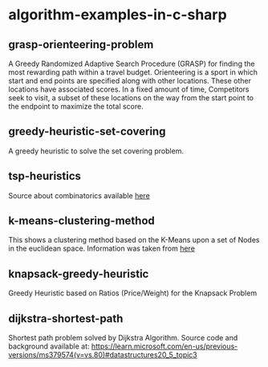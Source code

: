 # algorithm-examples-in-c-sharp

## grasp-orienteering-problem
A Greedy Randomized Adaptive Search Procedure (GRASP) for finding the most rewarding path within a travel budget. Orienteering is a sport in which start and end points are specified along with other locations. These other locations have associated scores. In a fixed amount of time, Competitors seek to visit, a subset of these locations on the way from the start point to the endpoint to maximize the total score.

## greedy-heuristic-set-covering
A greedy heuristic to solve the set covering problem.

## tsp-heuristics 
Source about combinatorics available [here](https://www.researchgate.net/publication/226149490_Massively_parallel_tabu_search_for_the_quadratic_assignment_problem)

## k-means-clustering-method
This shows a clustering method based on the K-Means upon a set of Nodes in the euclidean space. Information was taken from [here](https://visualstudiomagazine.com/articles/2013/12/01/k-means-data-clustering-using-c.aspx?m=2)

## knapsack-greedy-heuristic
Greedy Heuristic based on Ratios (Price/Weight) for the Knapsack Problem

## dijkstra-shortest-path
Shortest path problem solved by Dijkstra Algorithm. Source code and background available at: https://learn.microsoft.com/en-us/previous-versions/ms379574(v=vs.80)#datastructures20_5_topic3
